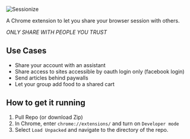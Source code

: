 ![Sessionize](https://github.com/voshawn/sessionize-cafe/blob/master/assets/static/images/sessionize.png?raw=true)

A Chrome extension to let you share your browser session with others.

*ONLY SHARE WITH PEOPLE YOU TRUST*

## Use Cases
* Share your account with an assistant
* Share access to sites accessible by oauth login only (facebook login)
* Send articles behind paywalls
* Let your group add food to a shared cart

## How to get it running
1. Pull Repo (or download Zip)
2. In Chrome, enter `chrome://extensions/` and turn on `Developer mode`
3. Select `Load Unpacked` and navigate to the directory of the repo.
